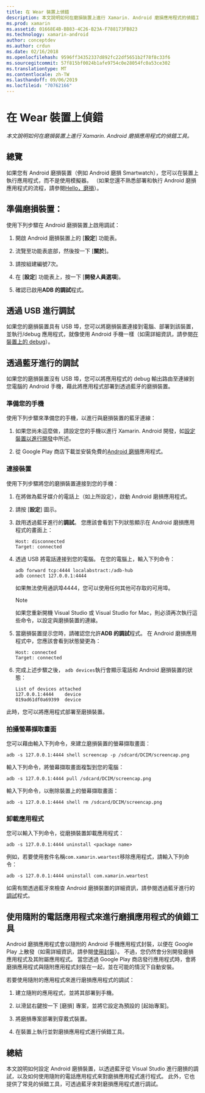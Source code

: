 ```yaml
---
title: 在 Wear 裝置上偵錯
description: 本文說明如何在磨損裝置上進行 Xamarin. Android 磨損應用程式的偵錯工具。
ms.prod: xamarin
ms.assetid: 01668E4B-BB83-4C26-B23A-F788173FB823
ms.technology: xamarin-android
author: conceptdev
ms.author: crdun
ms.date: 02/16/2018
ms.openlocfilehash: 9596ff34352337d892fc22df5651b2f78f8c33f6
ms.sourcegitcommit: 57f815bf0024b1afe9754c0e28054fc0a53ce302
ms.translationtype: MT
ms.contentlocale: zh-TW
ms.lasthandoff: 09/06/2019
ms.locfileid: "70762166"
---
```

# <a name="debug-on-a-wear-device"></a>在 Wear 裝置上偵錯

_本文說明如何在磨損裝置上進行 Xamarin. Android 磨損應用程式的偵錯工具。_

## <a name="overview"></a>總覽

如果您有 Android 磨損裝置（例如 Android 磨損 Smartwatch），您可以在裝置上執行應用程式，而不是使用模擬器。 （如果您還不熟悉部署和執行 Android 磨損應用程式的流程，請參閱[Hello，磨損](~/android/wear/get-started/hello-wear.md)）。

## <a name="prepare-the-wear-device"></a>準備磨損裝置：

使用下列步驟在 Android 磨損裝置上啟用調試：

1. 開啟 Android 磨損裝置上的 [**設定**] 功能表。

2. 流覽至功能表底部，然後按一下 [**關於**]。

3. 請按組建編號7次。

4. 在 [**設定**] 功能表上，按一下 [**開發人員選項**]。

5. 確認已啟用**ADB 的調試**程式。

## <a name="debugging-over-usb"></a>透過 USB 進行調試

如果您的磨損裝置具有 USB 埠，您可以將磨損裝置連接到電腦、部署到該裝置，並執行/debug 應用程式，就像使用 Android 手機一樣（如需詳細資訊，請參閱[在裝置上的 debug](~/android/deploy-test/debugging/debug-on-device.md)）。

## <a name="debugging-over-bluetooth"></a>透過藍牙進行的調試

如果您的磨損裝置沒有 USB 埠，您可以將應用程式的 debug 輸出路由至連線到您電腦的 Android 手機，藉此將應用程式部署到透過藍牙的磨損裝置。 

### <a name="prepare-your-phone"></a>準備您的手機

使用下列步驟來準備您的手機，以進行與磨損裝置的藍牙連線： 

1. 如果您尚未這麼做，請設定您的手機以進行 Xamarin. Android 開發，如[設定裝置以進行開發](~/android/get-started/installation/set-up-device-for-development.md)中所述。

2. 從 Google Play 商店下載並安裝免費的[Android 磨損](https://play.google.com/store/apps/details?id=com.google.android.wearable.app)應用程式。

### <a name="connect-the-device"></a>連接裝置

使用下列步驟將您的磨損裝置連接到您的手機：

1. 在將做為藍牙媒介的電話上（如上所設定），啟動 Android 磨損應用程式。 

2. 請按 [**設定**] 圖示。

3. 啟用透過藍牙進行的**調試**。 您應該會看到下列狀態顯示在 Android 磨損應用程式的畫面上：

    ```
    Host: disconnected
    Target: connected
    ```

4. 透過 USB 將電話連接到您的電腦。 在您的電腦上，輸入下列命令：

    ```shell
    adb forward tcp:4444 localabstract:/adb-hub
    adb connect 127.0.0.1:4444
    ```

    如果無法使用通訊埠4444，您可以使用任何其他可存取的可用埠。 

    > [!NOTE]
    > 如果您重新開機 Visual Studio 或 Visual Studio for Mac，則必須再次執行這些命令，以設定與磨損裝置的連線。

5. 當磨損裝置提示您時，請確認您允許**ADB 的調試**程式。 在 Android 磨損應用程式中，您應該會看到狀態變更為：

    ```
    Host: connected
    Target: connected
    ```

6. 完成上述步驟之後， `adb devices`執行會顯示電話和 Android 磨損裝置的狀態：

    ```
    List of devices attached
    127.0.0.1:4444    device
    019ad61df0a69399  device
    ```

此時，您可以將應用程式部署至磨損裝置。

<a name="screenshots" />

### <a name="taking-screenshots"></a>拍攝螢幕擷取畫面

您可以藉由輸入下列命令，來建立磨損裝置的螢幕擷取畫面： 

```shell
adb -s 127.0.0.1:4444 shell screencap -p /sdcard/DCIM/screencap.png
```

輸入下列命令，將螢幕擷取畫面複製到您的電腦：

```shell
adb -s 127.0.0.1:4444 pull /sdcard/DCIM/screencap.png
```

輸入下列命令，以刪除裝置上的螢幕擷取畫面：

```shell
adb -s 127.0.0.1:4444 shell rm /sdcard/DCIM/screencap.png
```

### <a name="uninstalling-an-app"></a>卸載應用程式

您可以輸入下列命令，從磨損裝置卸載應用程式：

```shell
adb -s 127.0.0.1:4444 uninstall <package name>
```

例如，若要使用套件名稱`com.xamarin.weartest`移除應用程式，請輸入下列命令：

```shell
adb -s 127.0.0.1:4444 uninstall com.xamarin.weartest
```

如需有關透過藍牙來檢查 Android 磨損裝置的詳細資訊，請參閱透過藍牙進行的[調試](https://developer.android.com/training/wearables/apps/bt-debugging.html)程式。

## <a name="debugging-a-wear-app-with-a-companion-phone-app"></a>使用隨附的電話應用程式來進行磨損應用程式的偵錯工具

Android 磨損應用程式會以隨附的 Android 手機應用程式封裝，以便在 Google Play 上散發（如需詳細資訊，請參閱[使用封裝](~/android/wear/deploy-test/packaging.md)）。 不過，您仍然會分別開發磨損應用程式及其附屬應用程式。 當您透過 Google Play 商店發行應用程式時，會將磨損應用程式與隨附應用程式封裝在一起，並在可能的情況下自動安裝。

若要使用隨附的應用程式來進行磨損應用程式的調試： 

1. 建立隨附的應用程式，並將其部署到手機。

2. 以滑鼠右鍵按一下 [磨損] 專案，並將它設定為預設的 [起始專案]。

3. 將磨損專案部署到穿戴式裝置。

4. 在裝置上執行並對磨損應用程式進行偵錯工具。

## <a name="summary"></a>總結

本文說明如何設定 Android 磨損裝置，以透過藍牙從 Visual Studio 進行磨損的調試，以及如何使用隨附的電話應用程式來對磨損應用程式進行程式。 此外，它也提供了常見的偵錯工具，可透過藍牙來對磨損應用程式進行調試。
